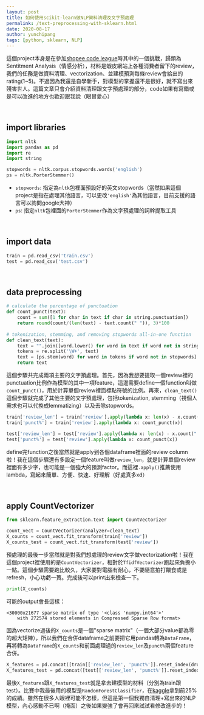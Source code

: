```yaml
---
layout: post
title: 如何使用scikit-learn做NLP資料清理及文字預處理
permalink: /text-preprocessing-with-sklearn.html
date: 2020-08-17
author: yunchipang
tags: [python, sklearn, NLP]
---
```

這個project本身是在參加[shopee code league](https://careers.shopee.sg/codeleague/)時其中的一個挑戰，歸類為Sentitment Analysis（情感分析），材料是蝦皮網站上各種消費者留下的review，我們的任務是做資料清理、vectorization、並建模預測每條review會給出的rating(1~5)。不過因為我還是自學新手，對模型的掌握還不是很好，就不寫出來殘害世人。這篇文章只會介紹資料清理跟文字預處理的部分，code如果有寫錯或是可以改進的地方也歡迎跟我說（眼冒愛心）

<br/>

## import libraries
```python
import nltk
import pandas as pd
import re
import string

stopwords = nltk.corpus.stopwords.words('english')
ps = nltk.PorterStemmer()
```
* `stopwords`: 指定為`nltk`包裡面預設好的英文stopwords（當然如果這個project是指在處理其他語言，可以更改`'english'`為其他語言，目前支援的語言可以詢問google大神）
*   `ps`: 指定`nltk`包裡面的`PorterStemmer`作為文字預處理的詞幹提取工具

<br/>

## import data
```python
train = pd.read_csv('train.csv')
test = pd.read_csv('test.csv')
```

<br/>

## data preprocessing
```python
# calculate the percentage of punctuation
def count_punct(text):
    count = sum([1 for char in text if char in string.punctuation])
    return round(count/(len(text) - text.count(" ")), 3)*100
    
# tokenization, stemming, and removing stopwords all-in-one function
def clean_text(text):
    text = "".join([word.lower() for word in text if word not in string.punctuation])
    tokens = re.split('\W+', text)
    text = [ps.stem(word) for word in tokens if word not in stopwords]
    return text
```
這個步驟共完成兩項主要的文字預處理。首先，因為我想要提取一個review裡的punctuation比例作為模型的其中一項feature，這邊需要define一個function叫做`count_punct()`，用於計算單個review裡面標點符號的比例。再來，`clean_text()`這個步驟就完成了其他主要的文字預處理，包括tokenization, stemming（視個人需求也可以代換成lemmatizing）以及去除stopwords。

```python
train['review_len'] = train['review'].apply(lambda x: len(x) - x.count(" "))
train['punct%'] = train['review'].apply(lambda x: count_punct(x))

test['review_len'] = test['review'].apply(lambda x: len(x) - x.count(" "))
test['punct%'] = test['review'].apply(lambda x: count_punct(x))
```
define完function之後當然就是apply到各個dataframe裡面的review column啦！我在這個步驟還有多設定一個feature叫做`review_len`，就是計算單個review裡面有多少字，也可能是一個強大的預測factor。而這裡`.apply()`推薦使用lambda，寫起來簡單、方便、快速、好理解（好處真多xd）

<br/>

## apply CountVectorizer
```python
from sklearn.feature_extraction.text import CountVectorizer

count_vect = CountVectorizer(analyzer=clean_text)
X_counts = count_vect.fit_transform(train['review'])
X_counts_test = count_vect.fit_transform(test['review'])
```
預處理的最後一步當然就是對我們想處理的review文字做vectorization啦！我在這個project裡使用的是`CountVectorizer`，相對於`TfidfVectorizer`跑起來負擔小一點。這個步驟需要跑比較久，大家要對電腦有耐心，不要隨意拍打餵食或是refresh，小心功虧一簣。完成後可以print出來檢查一下。

```python
print(X_counts)
```
可能的output會長這樣：

```
<30000x21677 sparse matrix of type '<class 'numpy.int64'>'
	with 272574 stored elements in Compressed Sparse Row format>
```

因為vectorize過後的`X_counts`是一個"sparse matrix"（一個大部分value都為零的超大矩陣），所以我們在合併dataframe之前要把它用pandas轉為`DataFrame`，再將轉為`DataFrame`的`X_counts`和前面處理過的`review_len`及`punct%`兩個feature合併。

```python
X_features = pd.concat([train[['review_len', 'punct%']].reset_index(drop=True), pd.DataFrame(X_counts.toarray())], axis=1)
X_features_test = pd.concat([test[['review_len', 'punct%']].reset_index(drop=True), pd.DataFrame(X_counts_test.toarray())], axis=1)
```
最後`X_features`跟`X_features_test`就是拿去建模型的材料（分別為train跟test）。比賽中我最後用的模型是`RandomForestClassifier`，在[kaggle](https://www.kaggle.com/yunchipang/competitions)拿到前25%的成績。雖然在很多人眼裡可能不怎樣，但這是第一個我獨自清理+寫出來的NLP模型，內心感動不已啊（掩面）之後如果變強了會再回來試試看修改進步的！